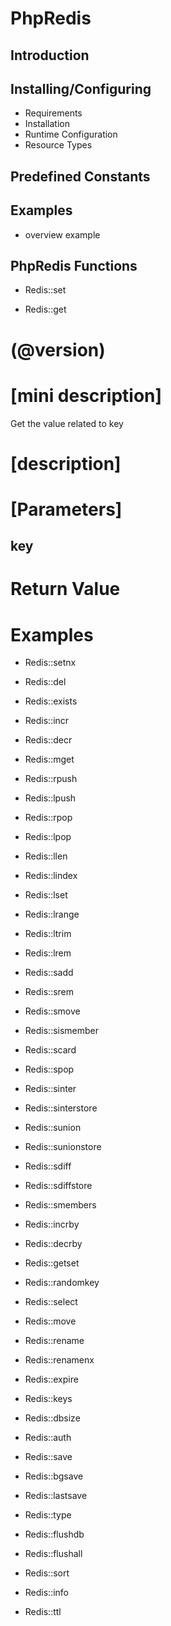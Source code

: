 PhpRedis
=============

Introduction
------------

Installing/Configuring
----------------------
* Requirements
* Installation
* Runtime Configuration
* Resource Types

Predefined Constants
--------------------
Examples
--------
* overview example
	
PhpRedis Functions
------------------

* Redis::set

* Redis::get
# (@version)
# [mini description]
Get the value related to key
# [description]
# [Parameters]
## key
# Return Value
# Examples

* Redis::setnx


* Redis::del
* Redis::exists
* Redis::incr
* Redis::decr
* Redis::mget
* Redis::rpush
* Redis::lpush
* Redis::rpop
* Redis::lpop
* Redis::llen
* Redis::lindex
* Redis::lset
* Redis::lrange
* Redis::ltrim
* Redis::lrem
* Redis::sadd
* Redis::srem
* Redis::smove
* Redis::sismember
* Redis::scard
* Redis::spop
* Redis::sinter

* Redis::sinterstore
* Redis::sunion
* Redis::sunionstore
* Redis::sdiff
* Redis::sdiffstore
* Redis::smembers
* Redis::incrby
* Redis::decrby
* Redis::getset
* Redis::randomkey
* Redis::select
* Redis::move
* Redis::rename
* Redis::renamenx
* Redis::expire
* Redis::keys
* Redis::dbsize
* Redis::auth
* Redis::save
* Redis::bgsave
* Redis::lastsave
* Redis::type
* Redis::flushdb
* Redis::flushall
* Redis::sort
* Redis::info
* Redis::ttl
